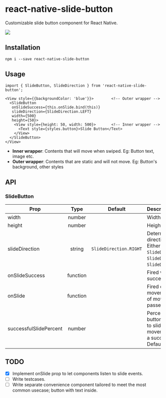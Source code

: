 # react-native-slide-button
Customizable slide button component for React Native.

![](http://i.imgur.com/Fue6MKo.gif)

Installation
---
```
npm i --save react-native-slide-button
```

Usage
---

```
import { SlideButton, SlideDirection } from 'react-native-slide-button';

<View style={{backgroundColor: 'blue'}}>        <!-- Outer wrapper -->
  <SlideButton
   onSlideSuccess={this.onSlide.bind(this)}
   slideDirection={SlideDirection.LEFT}
   width={500}
   height={50}>
    <View style={height: 50, width: 500}>       <!-- Inner wrapper -->
      <Text style={styles.button}>Slide Button</Text>
    </View>
  </SlideButton>
</View>
```
* **Inner wrapper**: Contents that will move when swiped. Eg: Button text, image etc.
* **Outer wrapper**: Contents that are static and will not move. Eg: Button's background, other styles

API
---
### SlideButton

| Prop           | Type       | Default               |   Description
| -------------  |:----------:|:---------------------:|:------------------
| width          | number     | <required>            | Width of button
| height         | number     | <required>            | Height of button
| slideDirection | string     | `SlideDirection.RIGHT`| Determines which direction to slide. Either `SlideDirection.LEFT`, `SlideDirection.RIGHT`, `SlideDirection.BOTH`.
| onSlideSuccess | function   | <optional>            | Fired when slide succeeds
| onSlide        | function   | <optional>            | Fired on every movement. Distance of movement is passed as argument.
| successfulSlidePercent | number | <optional>        | Percent of total button width needed to slide before movement is seen as a successful slide. Default is 40.


TODO
---
- [x] Implement onSlide prop to let components listen to slide events.
- [ ] Write testcases.
- [ ] Write separate convenience component tailored to meet the most common usecase; button with text inside.
